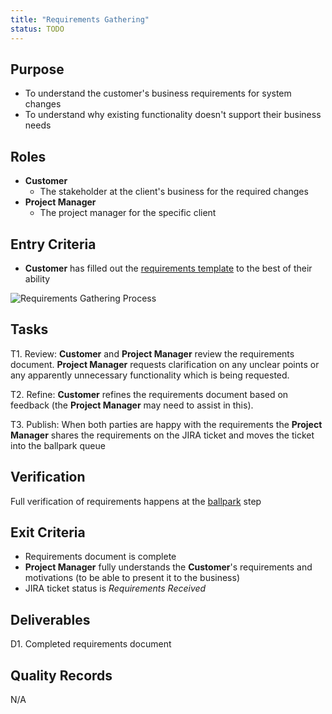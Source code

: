 ```yaml
---
title: "Requirements Gathering"
status: TODO
---
```


## Purpose
- To understand the customer's business requirements for system changes
- To understand why existing functionality doesn't support their business needs


## Roles
- **Customer**
	- The stakeholder at the client's business for the required changes
- **Project Manager**
	- The project manager for the specific client

## Entry Criteria
- **Customer** has filled out the [requirements template][1] to the best of their ability

![Requirements Gathering Process](/DevelopmentTeamProcess/images/RequirementsGathering/RequirementsGatheringFlow.png)

## Tasks
T1. 	Review: **Customer** and **Project Manager** review the requirements document. **Project Manager** requests clarification on any unclear points or any apparently unnecessary functionality which is being requested.

T2.		Refine: **Customer** refines the requirements document based on feedback (the **Project Manager** may need to assist in this).

T3.		Publish: When both parties are happy with the requirements the **Project Manager** shares the requirements on the JIRA ticket and moves the ticket into the ballpark queue

		

## Verification
Full verification of requirements happens at the [ballpark][2] step

## Exit Criteria
- Requirements document is complete
- **Project Manager** fully understands the **Customer**'s requirements and motivations (to be able to present it to the business)
- JIRA ticket status is *Requirements Received*

## Deliverables
D1. 	Completed requirements document

## Quality Records 
N/A

[1]:https://drive.google.com/a/intuitivesystems.co.uk/previewtemplate?id=1MJO22ievzEOJ0MouIBXfSzLdlXXymWxia2lz3oHVClo&mode=domain
[2]:/DevelopmentTeamProcess/content/SoftwareDevelopment-subtopics/Ballparking